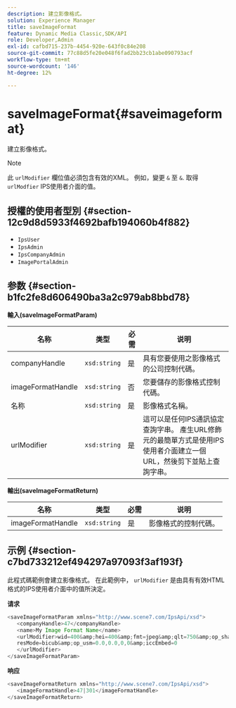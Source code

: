 ```yaml
---
description: 建立影像格式。
solution: Experience Manager
title: saveImageFormat
feature: Dynamic Media Classic,SDK/API
role: Developer,Admin
exl-id: cafbd715-237b-4454-920e-643f0c84e208
source-git-commit: 77c88d5fe20e048f6fad2bb23cb1abe090793acf
workflow-type: tm+mt
source-wordcount: '146'
ht-degree: 12%

---
```


# saveImageFormat{#saveimageformat}

建立影像格式。

>[!NOTE]
>
>此 `urlModifier` 欄位值必須包含有效的XML。 例如，變更 `&` 至 `&`. 取得 `urlModfier` IPS使用者介面的值。

## 授權的使用者型別 {#section-12c9d8d5933f4692bafb194060b4f882}

* `IpsUser`
* `IpsAdmin`
* `IpsCompanyAdmin`
* `ImagePortalAdmin`

## 参数 {#section-b1fc2fe8d606490ba3a2c979ab8bbd78}

**輸入(saveImageFormatParam)**

| 名称 | 类型 | 必需 | 说明 |
|---|---|---|---|
| companyHandle | `xsd:string` | 是 | 具有您要使用之影像格式的公司控制代碼。 |
| imageFormatHandle | `xsd:string` | 否 | 您要儲存的影像格式控制代碼。 |
| 名称 | `xsd:string` | 是 | 影像格式名稱。 |
| urlModifier | `xsd:string` | 是 | 這可以是任何IPS通訊協定查詢字串。 產生URL修飾元的最簡單方式是使用IPS使用者介面建立一個URL，然後剪下並貼上查詢字串。 |

**輸出(saveImageFormatReturn)**

| 名称 | 类型 | 必需 | 说明 |
|---|---|---|---|
| imageFormatHandle | `xsd:string` | 是 | 影像格式的控制代碼。 |

## 示例 {#section-c7bd733212ef494297a97093f3af193f}

此程式碼範例會建立影像格式。 在此範例中， `urlModifier` 是由具有有效HTML格式的IPS使用者介面中的值所決定。

**请求**

```java
<saveImageFormatParam xmlns="http://www.scene7.com/IpsApi/xsd"> 
   <companyHandle>47</companyHandle> 
   <name>My Image Format Name</name> 
   <urlModifier>wid=400&amp;hei=400&amp;fmt=jpeg&amp;qlt=750&amp;op_sharpen=0&amp; 
   resMode=bicub&amp;op_usm=0.0,0.0,0,0&amp;iccEmbed=0 
   </urlModifier> 
</saveImageFormatParam>
```

**响应**

```java
<saveImageFormatReturn xmlns="http://www.scene7.com/IpsApi/xsd"> 
   <imageFormatHandle>47|301</imageFormatHandle> 
</saveImageFormatReturn>
```
